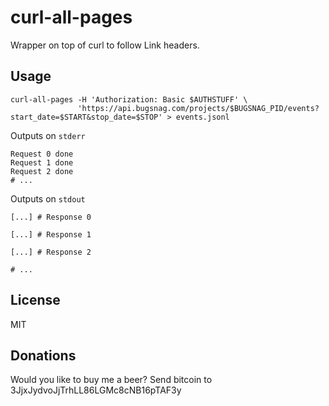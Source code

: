 curl-all-pages
==============
Wrapper on top of curl to follow Link headers.

## Usage
```
curl-all-pages -H 'Authorization: Basic $AUTHSTUFF' \
               'https://api.bugsnag.com/projects/$BUGSNAG_PID/events?start_date=$START&stop_date=$STOP' > events.jsonl
```

Outputs on `stderr`
```
Request 0 done
Request 1 done
Request 2 done
# ...
```

Outputs on `stdout`
```
[...] # Response 0

[...] # Response 1

[...] # Response 2

# ...
```

## License
MIT

## Donations
Would you like to buy me a beer? Send bitcoin to 3JjxJydvoJjTrhLL86LGMc8cNB16pTAF3y
